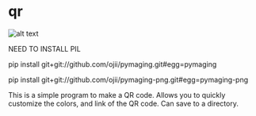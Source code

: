 # qr

![alt text](https://github.com/presleyduggan/qr/master/readme_preview.PNG?raw=true)



NEED TO INSTALL PIL

pip install git+git://github.com/ojii/pymaging.git#egg=pymaging

pip install git+git://github.com/ojii/pymaging-png.git#egg=pymaging-png

This is a simple program to make a QR code. Allows you to quickly customize the colors, and link of the QR code. Can save to a directory.
